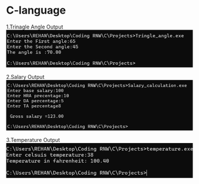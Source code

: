 # C-language

1.Trinagle Angle Output <br>
<img src="../images/triangle.png" alt="triangle_image">

2.Salary Output <br>
<img src="images/salary.png" alt="salary_image">

3.Temperature Output <br>
<img src="images/temperature.png" alt="temperature_image">

